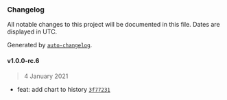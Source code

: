 ### Changelog

All notable changes to this project will be documented in this file. Dates are displayed in UTC.

Generated by [`auto-changelog`](https://github.com/CookPete/auto-changelog).

#### v1.0.0-rc.6

> 4 January 2021

- feat: add chart to history [`3f77231`](https://github.com/deleonio/kopfrechentrainer/commit/3f77231649484fd8e358fc7d8516339a9c3e9e55)
